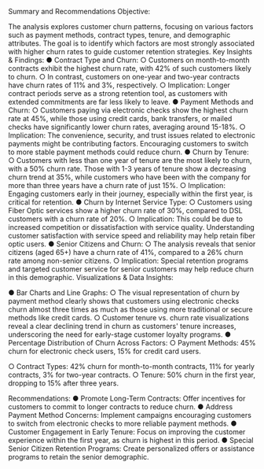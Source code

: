 Summary and Recommendations
Objective:

The analysis explores customer churn patterns, focusing on various factors such as payment methods, contract types, tenure, and demographic attributes. The goal is to identify which factors are most strongly associated with higher churn rates to guide customer retention strategies.
Key Insights & Findings:
●	Contract Type and Churn:
○	Customers on month-to-month contracts exhibit the highest churn rate, with
42% of such customers likely to churn.
○	In contrast, customers on one-year and two-year contracts have churn rates of
11% and 3%, respectively.
○	Implication: Longer contract periods serve as a strong retention tool, as customers with extended commitments are far less likely to leave.
●	Payment Methods and Churn:
○	Customers paying via electronic checks show the highest churn rate at 45%, while those using credit cards, bank transfers, or mailed checks have significantly lower churn rates, averaging around 15-18%.
○	Implication: The convenience, security, and trust issues related to electronic payments might be contributing factors. Encouraging customers to switch to more stable payment methods could reduce churn.
●	Churn by Tenure:
○	Customers with less than one year of tenure are the most likely to churn, with a 50% churn rate. Those with 1-3 years of tenure show a decreasing churn trend at 35%, while customers who have been with the company for more than three years have a churn rate of just 15%.
○	Implication: Engaging customers early in their journey, especially within the first year, is critical for retention.
●	Churn by Internet Service Type:
○	Customers using Fiber Optic services show a higher churn rate of 30%, compared to DSL customers with a churn rate of 20%.
○	Implication: This could be due to increased competition or dissatisfaction with service quality. Understanding customer satisfaction with service speed and reliability may help retain fiber optic users.
●	Senior Citizens and Churn:
○	The analysis reveals that senior citizens (aged 65+) have a churn rate of 41%, compared to a 26% churn rate among non-senior citizens.
○	Implication: Special retention programs and targeted customer service for senior customers may help reduce churn in this demographic.
Visualizations & Data Insights:

●	Bar Charts and Line Graphs:
○	The visual representation of churn by payment method clearly shows that customers using electronic checks churn almost three times as much as those using more traditional or secure methods like credit cards.
○	Customer tenure vs. churn rate visualizations reveal a clear declining trend in churn as customers' tenure increases, underscoring the need for early-stage customer loyalty programs.
●	Percentage Distribution of Churn Across Factors:
○	Payment Methods: 45% churn for electronic check users, 15% for credit card users.
 
○	Contract Types: 42% churn for month-to-month contracts, 11% for yearly contracts, 3% for two-year contracts.
○	Tenure: 50% churn in the first year, dropping to 15% after three years.

Recommendations:
●	Promote Long-Term Contracts: Offer incentives for customers to commit to longer contracts to reduce churn.
●	Address Payment Method Concerns: Implement campaigns encouraging customers to switch from electronic checks to more reliable payment methods.
●	Customer Engagement in Early Tenure: Focus on improving the customer experience within the first year, as churn is highest in this period.
●	Special Senior Citizen Retention Programs: Create personalized offers or assistance programs to retain the senior demographic.






